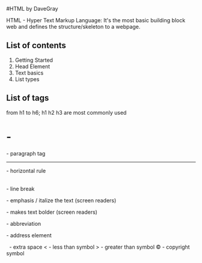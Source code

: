 #HTML by DaveGray

HTML - Hyper Text Markup Language:
  It's the most basic building block web and defines the structure/skeleton to a webpage.

## List of contents

1. Getting Started
2. Head Element
3. Text basics
4. List types



## List of tags
<!--This is a comment in html-->

<html></html>

<head></head>
<title></title>

<body></body>
<!--Heading tag-->
from h1 to h6; h1 h2 h3 are most commonly used
<h1> - </h1>  

<p></p> - paragraph tag

<hr> - horizontal rule

<br>  - line break

<em></em> - emphasis / italize the text (screen readers)

<strong></strong> - makes text bolder (screen readers)

<abbr></abbr> - abbreviation

<address></address> - address element

&nbsp; - extra space
&lt; -  less than symbol
&gt;  - greater than symbol
&copy;  - copyright symbol

